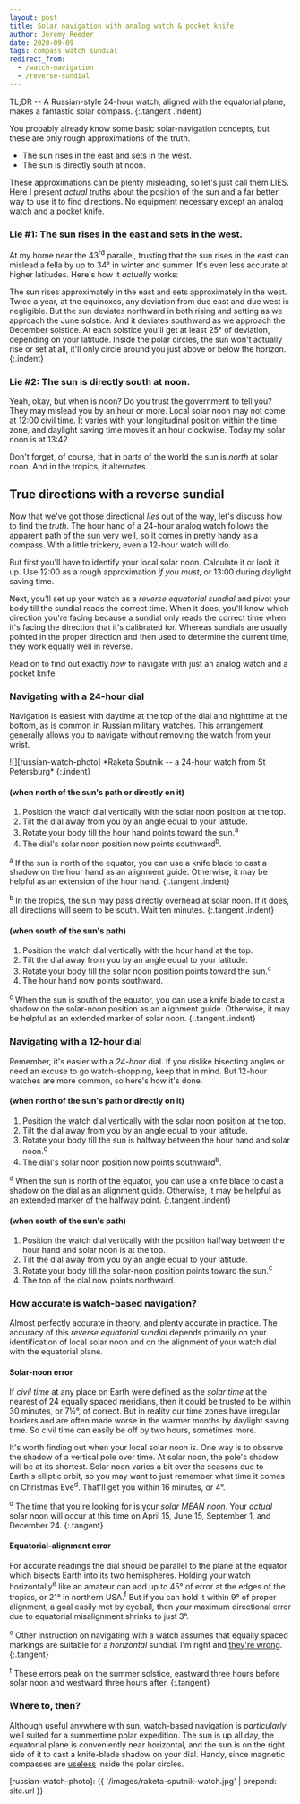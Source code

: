 ```yaml
---
layout: post
title: Solar navigation with analog watch & pocket knife
author: Jeremy Reeder
date: 2020-09-09
tags: compass watch sundial
redirect_from:
  - /watch-navigation
  - /reverse-sundial
---
```


TL;DR -- A Russian-style 24-hour watch, aligned with the equatorial plane,
makes a fantastic solar compass.
{:.tangent .indent}

You probably already know some basic solar-navigation concepts, but these are
only rough approximations of the truth.
- The sun rises in the east and sets in the west.
- The sun is directly south at noon.

These approximations can be plenty misleading, so let's just call them LIES.
Here I present _actual_ truths about the position of the sun and a far better
way to use it to find directions. No equipment necessary except an analog
watch and a pocket knife.

### Lie #1: The sun rises in the east and sets in the west.

At my home near the 43<sup>rd</sup> parallel, trusting that the sun rises in
the east can mislead a fella by up to 34° in winter and summer. It's even less
accurate at higher latitudes. Here's how it _actually_ works:

The sun rises approximately in the east and sets approximately in the west.
Twice a year, at the equinoxes, any deviation from due east and due west is
negligible. But the sun deviates northward in both rising and setting as we
approach the June solstice.  And it deviates southward as we approach the
December solstice.  At each solstice you'll get at least 25° of deviation,
depending on your latitude.  Inside the polar circles, the sun won't actually
rise or set at all, it'll only circle around you just above or below the
horizon.
{:.indent}

### Lie #2: The sun is directly south at noon.

Yeah, okay, but when is noon? Do you trust the government to tell you? They may
mislead you by an hour or more. Local solar noon may not come at 12:00 civil
time. It varies with your longitudinal position within the time zone, and
daylight saving time moves it an hour clockwise. Today my solar noon is at
13:42.

Don't forget, of course, that in parts of the world the sun is _north_ at solar
noon. And in the tropics, it alternates.

## True directions with a reverse sundial

Now that we've got those directional _lies_ out of the way, let's discuss how
to find the _truth_. The hour hand of a 24-hour analog watch follows the
apparent path of the sun very well, so it comes in pretty handy as a compass.
With a little trickery, even a 12-hour watch will do.

But first you'll have to identify your local solar noon. Calculate it or look
it up. Use 12:00 as a rough approximation _if you must_, or 13:00 during
daylight saving time.

Next, you'll set up your watch as a _reverse equatorial sundial_ and pivot your
body till the sundial reads the correct time. When it does, you'll know which
direction you're facing because a sundial only reads the correct time when it's
facing the direction that it's calibrated for. Whereas sundials are usually
pointed in the proper direction and then used to determine the current time,
they work equally well in reverse.

Read on to find out exactly _how_ to navigate with just an analog watch and a
pocket knife.

### Navigating with a 24-hour dial

Navigation is easiest with daytime at the top of the dial and nighttime at the
bottom, as is common in Russian military watches. This arrangement generally
allows you to navigate without removing the watch from your wrist.

<div class="gallery" markdown="1">
![][russian-watch-photo]
*Raketa Sputnik -- a 24-hour watch from St Petersburg*
{:.indent}
</div>

#### (when north of the sun's path or directly on it)
1. Position the watch dial vertically with the solar noon position at the top.
2. Tilt the dial away from you by an angle equal to your latitude.
3. Rotate your body till the hour hand points toward the sun.<sup>a</sup>
4. The dial's solar noon position now points southward<sup>b</sup>.

<sup>a</sup> If the sun is north of the equator, you can use a knife blade to
cast a shadow on the hour hand as an alignment guide. Otherwise, it may be
helpful as an extension of the hour hand.
{:.tangent .indent}

<sup>b</sup> In the tropics, the sun may pass directly overhead at solar noon.
If it does, all directions will seem to be south. Wait ten minutes.
{:.tangent .indent}

#### (when south of the sun's path)
1. Position the watch dial vertically with the hour hand at the top.
2. Tilt the dial away from you by an angle equal to your latitude.
3. Rotate your body till the solar noon position points toward the sun.<sup>c</sup>
4. The hour hand now points southward.

<sup>c</sup> When the sun is south of the equator, you can use a knife blade to
cast a shadow on the solar-noon position as an alignment guide. Otherwise, it
may be helpful as an extended marker of solar noon.
{:.tangent .indent}

### Navigating with a 12-hour dial

Remember, it's easier with a _24-hour_ dial. If you dislike bisecting angles or
need an excuse to go watch-shopping, keep that in mind. But 12-hour watches are
more common, so here's how it's done.

#### (when north of the sun's path or directly on it)
1. Position the watch dial vertically with the solar noon position at the top.
2. Tilt the dial away from you by an angle equal to your latitude.
3. Rotate your body till the sun is halfway between the hour hand and solar noon.<sup>d</sup>
4. The dial's solar noon position now points southward<sup>b</sup>.

<sup>d</sup> When the sun is north of the equator, you can use a knife blade to
cast a shadow on the dial as an alignment guide. Otherwise, it may be helpful
as an extended marker of the halfway point.
{:.tangent .indent}

#### (when south of the sun's path)
1. Position the watch dial vertically with the position halfway between the hour hand and solar noon is at the top.
2. Tilt the dial away from you by an angle equal to your latitude.
3. Rotate your body till the solar-noon position points toward the sun.<sup>c</sup>
4. The top of the dial now points northward.

### How accurate is watch-based navigation?

Almost perfectly accurate in theory, and plenty accurate in practice. The
accuracy of this _reverse equatorial sundial_ depends primarily on your
identification of local solar noon and on the alignment of your watch dial with
the equatorial plane.

#### Solar-noon error

If _civil time_ at any place on Earth were defined as the _solar time_ at the
nearest of 24 equally spaced meridians, then it could be trusted to be within
30 minutes, or 7½°, of correct.  But in reality our time zones have irregular
borders and are often made worse in the warmer months by daylight saving time.
So civil time can easily be off by two hours, sometimes more.

It's worth finding out when your local solar noon is. One way is to observe the
shadow of a vertical pole over time. At solar noon, the pole's shadow will be
at its shortest. Solar noon varies a bit over the seasons due to Earth's
elliptic orbit, so you may want to just remember what time it comes on
Christmas Eve<sup>d</sup>. That'll get you within 16 minutes, or 4°.

<sup>d</sup> The time that you're looking for is your _solar MEAN noon_. Your
_actual_ solar noon will occur at this time on April 15, June 15, September 1,
and December 24.
{:.tangent}


#### Equatorial-alignment error

For accurate readings the dial should be parallel to the plane at the equator
which bisects Earth into its two hemispheres. Holding your watch
horizontally<sup>e</sup> like an amateur can add up to 45° of error at the
edges of the tropics, or 21° in northern USA.<sup>f</sup> But if you can hold
it within 9° of proper alignment, a goal easily met by eyeball, then your
maximum directional error due to equatorial misalignment shrinks to just 3°.

<sup>e</sup> Other instruction on navigating with a watch assumes that equally
spaced markings are suitable for a _horizontal_ sundial. I'm right and [they're
wrong][bicevskis-error].
{:.tangent}

<sup>f</sup> These errors peak on the summer solstice, eastward three hours
before solar noon and westward three hours after.
{:.tangent}

### Where to, then?

Although useful anywhere with sun, watch-based navigation is _particularly_
well suited for a summertime polar expedition. The sun is up all day, the
equatorial plane is conveniently near horizontal, and the sun is on the right
side of it to cast a knife-blade shadow on your dial. Handy, since magnetic
compasses are [useless][compass-failure] inside the polar circles.


[russian-watch-photo]: {{ '/images/raketa-sputnik-watch.jpg' | prepend: site.url }}

[bicevskis-error]:  http://www.wildwoodsurvival.com/survival/navigation/rbsolarnav/index.html
[compass-failure]:  https://cultofsea.com/general/using-magnetic-compass-in-polar-regions/
